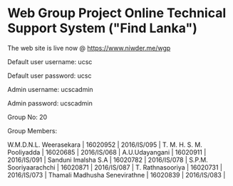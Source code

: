 # Web Group Project Online Technical Support System ("Find Lanka")



The web site is live now @ https://www.niwder.me/wgp 



Default user username: ucsc

Default user password: ucsc



Admin username: ucscadmin	

Admin password: ucscadmin

  
 


Group No: 20

Group Members: 

W.M.D.N.L. Weerasekara		|	16020952	|   2016/IS/095	  |
T. M. H. S. M. Pooliyadda	|	16020685	|   2016/IS/068   |
A.U.Udayangani			|	16020911	|   2016/IS/091   |
Sanduni Imalsha S.A		|	16020782	|   2016/IS/078   |
S.P.M. Sooriyaarachchi		|	16020871	|   2016/IS/087   |
T. Rathnasooriya		|	16020731	|   2016/IS/073   |
Thamali Madhusha Senevirathne	|	16020839	|   2016/IS/083   |


